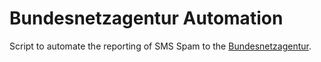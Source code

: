 # Bundesnetzagentur Automation

Script to automate the reporting of SMS Spam to the [Bundesnetzagentur](https://www.bundesnetzagentur.de/_tools/RumitelStart/Form02SMS/node.html).
